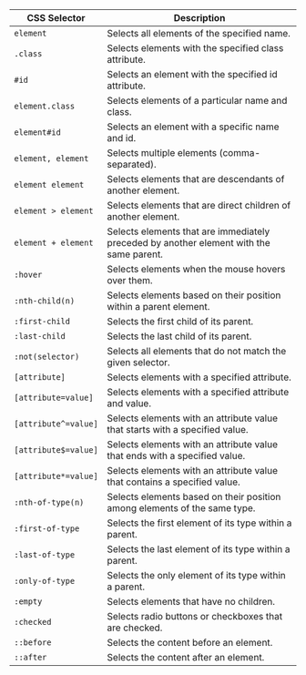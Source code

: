 
| CSS Selector           | Description                                                        |
|------------------------|--------------------------------------------------------------------|
| `element`              | Selects all elements of the specified name.                        |
| `.class`               | Selects elements with the specified class attribute.               |
| `#id`                  | Selects an element with the specified id attribute.                |
| `element.class`        | Selects elements of a particular name and class.                   |
| `element#id`           | Selects an element with a specific name and id.                    |
| `element, element`     | Selects multiple elements (comma-separated).                        |
| `element element`      | Selects elements that are descendants of another element.         |
| `element > element`    | Selects elements that are direct children of another element.     |
| `element + element`    | Selects elements that are immediately preceded by another element with the same parent. |
| `:hover`               | Selects elements when the mouse hovers over them.                 |
| `:nth-child(n)`       | Selects elements based on their position within a parent element. |
| `:first-child`         | Selects the first child of its parent.                            |
| `:last-child`          | Selects the last child of its parent.                             |
| `:not(selector)`       | Selects all elements that do not match the given selector.        |
| `[attribute]`          | Selects elements with a specified attribute.                       |
| `[attribute=value]`   | Selects elements with a specified attribute and value.            |
| `[attribute^=value]`  | Selects elements with an attribute value that starts with a specified value. |
| `[attribute$=value]`  | Selects elements with an attribute value that ends with a specified value. |
| `[attribute*=value]`  | Selects elements with an attribute value that contains a specified value. |
| `:nth-of-type(n)`      | Selects elements based on their position among elements of the same type. |
| `:first-of-type`       | Selects the first element of its type within a parent.           |
| `:last-of-type`        | Selects the last element of its type within a parent.            |
| `:only-of-type`        | Selects the only element of its type within a parent.            |
| `:empty`               | Selects elements that have no children.                           |
| `:checked`             | Selects radio buttons or checkboxes that are checked.            |
| `::before`             | Selects the content before an element.                            |
| `::after`              | Selects the content after an element.                             |

